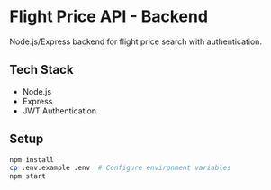 # Flight Price API - Backend
Node.js/Express backend for flight price search with authentication.

## Tech Stack
- Node.js
- Express
- JWT Authentication

## Setup
```bash
npm install
cp .env.example .env  # Configure environment variables
npm start
